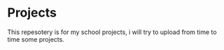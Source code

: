 # Projects
This repesotery is for my school projects, i will try to upload from time to time some projects.

